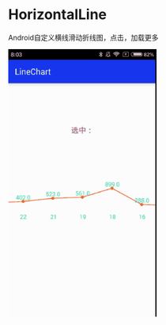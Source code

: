 # HorizontalLine
Android自定义横线滑动折线图，点击，加载更多<br />

![image](https://github.com/604982372/HorizontalLine/blob/master/13088.gif?raw=true)


